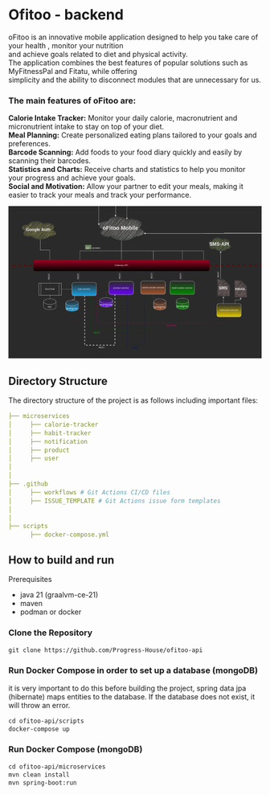 # Ofitoo - backend
oFitoo is an innovative mobile application designed to help you take care of your health , monitor your nutrition   
and achieve goals related to diet and physical activity.   
The application combines the best features of popular solutions such as MyFitnessPal and Fitatu, while offering   
simplicity and the ability to disconnect modules that are unnecessary for us.  


### The main features of oFitoo are:  

**Calorie Intake Tracker:** Monitor your daily calorie, macronutrient and micronutrient intake to stay on top of your diet.  
**Meal Planning:** Create personalized eating plans tailored to your goals and preferences.  
**Barcode Scanning:** Add foods to your food diary quickly and easily by scanning their barcodes.  
**Statistics and Charts:** Receive charts and statistics to help you monitor your progress and achieve your goals.  
**Social and Motivation:** Allow your partner to edit your meals, making it easier to track your meals and track your performance.  

![microservice-architecture.png](microservice-architecture.png)

## Directory Structure
The directory structure of the project is as follows including important files:

```yaml
├── microservices
│     ├── calorie-tracker
│     ├── habit-tracker 
│     ├── notification
│     ├── product
│     ├── user
│
│
├── .github
│     ├── workflows # Git Actions CI/CD files
│     ├── ISSUE_TEMPLATE # Git Actions issue form templates
│
│
├── scripts
      ├── docker-compose.yml
```

## How to build and run
Prerequisites
- java 21 (graalvm-ce-21)
- maven
- podman or docker

### Clone the Repository
```shell
git clone https://github.com/Progress-House/ofitoo-api
```
### Run Docker Compose in order to set up a database (mongoDB)
it is very important to do this before building the project, spring data jpa (hibernate) maps entities to the database. 
If the database does not exist, it will throw an error.

```shell
cd ofitoo-api/scripts
docker-compose up
```

### Run Docker Compose (mongoDB)
```shell
cd ofitoo-api/microservices
mvn clean install
mvn spring-boot:run
```
